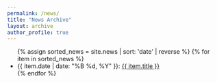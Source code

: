 ```yaml
---
permalink: /news/
title: "News Archive"
layout: archive
author_profile: true
---
```


<ul>
{% assign sorted_news = site.news | sort: 'date' | reverse %}
{% for item in sorted_news %}
  <li>
    <span>{{ item.date | date: "%B %d, %Y" }}:</span>
    <a href="{{ item.url | prepend: site.baseurl }}">{{ item.title }}</a>
  </li>
{% endfor %}
</ul>